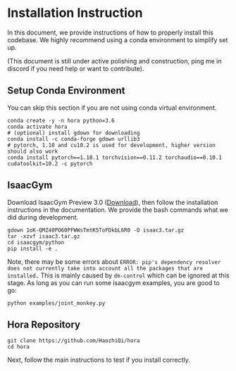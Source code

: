 # Installation Instruction

In this document, we provide instructions of how to properly install this codebase. We highly recommend using a conda environment to simplify set up.

(This document is still under active polishing and construction, ping me in discord if you need help or want to contribute).

## Setup Conda Environment

You can skip this section if you are not using conda virtual environment.

```
conda create -y -n hora python=3.6
conda activate hora
# (optional) install gdown for downloading
conda install -c conda-forge gdown urllib3
# pytorch, 1.10 and cu10.2 is used for development, higher version should also work
conda install pytorch==1.10.1 torchvision==0.11.2 torchaudio==0.10.1 cudatoolkit=10.2 -c pytorch
```

## IsaacGym

Download IsaacGym Preview 3.0 ([Download](https://drive.google.com/file/d/1oK-QMZ40PO60PFWWsTmtK5ToFDkbL6R0/)), then follow the installation instructions in the documentation. We provide the bash commands what we did during development.

```
gdown 1oK-QMZ40PO60PFWWsTmtK5ToFDkbL6R0 -O isaac3.tar.gz
tar -xzvf isaac3.tar.gz
cd isaacgym/python
pip install -e .
```

Note, there may be some errors about `ERROR: pip's dependency resolver does not currently take into account all the packages that are installed.` This is mainly caused by `dm-control` which can be ignored at this stage. As long as you can run some isaacgym examples, you are good to go:

```
python examples/joint_monkey.py
```

## Hora Repository

```
git clone https://github.com/HaozhiQi/hora
cd hora
```

Next, follow the main instructions to test if you install correctly.